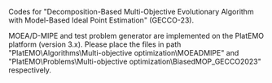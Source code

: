 Codes for "Decomposition-Based Multi-Objective Evolutionary Algorithm with Model-Based Ideal Point Estimation" (GECCO-23).

MOEA/D-MIPE and test problem generator are implemented on the PlatEMO platform (version 3.x). Please place the files in path "PlatEMO\Algorithms\Multi-objective optimization\MOEADMIPE" and "PlatEMO\Problems\Multi-objective optimization\BiasedMOP_GECCO2023" respectively.

